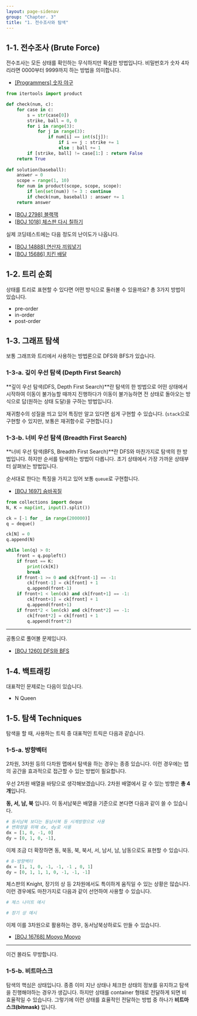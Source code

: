 ```yaml
---
layout: page-sidenav
group: "Chapter. 3"
title: "1. 전수조사와 탐색"
---
```


## 1-1. 전수조사 (Brute Force)

전수조사는 모든 상태를 확인하는 무식하지만 확실한 방법입니다. 비밀번호가 숫자 4자리라면 0000부터 9999까지 하는 방법을 의미합니다.

- [[Programmers] 숫자 야구](https://programmers.co.kr/learn/courses/30/lessons/42841)

``` py
from itertools import product

def check(num, c):
    for case in c:
        s = str(case[0])
        strike, ball = 0, 0
        for i in range(3):
            for j in range(3):
                if num[i] == int(s[j]):
                    if i == j : strike += 1
                    else : ball += 1
        if [strike, ball] != case[1:] : return False          
    return True
    
def solution(baseball):
    answer = 0
    scope = range(1, 10)
    for num in product(scope, scope, scope):
        if len(set(num)) != 3 : continue
        if check(num, baseball) : answer += 1
    return answer
```

- [[BOJ 2798] 블랙잭](https://www.acmicpc.net/problem/2798)
- [[BOJ 1018] 체스판 다시 칠하기](https://www.acmicpc.net/problem/1018)

실제 코딩테스트에는 다음 정도의 난이도가 나옵니다.

- [[BOJ 14888] 연산자 끼워넣기](https://www.acmicpc.net/problem/14888) 
- [[BOJ 15686] 치킨 배달](https://www.acmicpc.net/problem/15686)


## 1-2. 트리 순회

상태를 트리로 표현할 수 있다면 어떤 방식으로 둘러볼 수 있을까요? 총 3가지 방법이 있습니다.

- pre-order
- in-order
- post-order

## 1-3. 그래프 탐색

보통 그래프와 트리에서 사용하는 방법론으로 DFS와 BFS가 있습니다.

### 1-3-a. 깊이 우선 탐색 (Depth First Search)

**깊이 우선 탐색(DFS, Depth First Search)**란 탐색의 한 방법으로 어떤 상태에서 시작하여 이동이 불가능할 때까지 진행하다가 이동이 불가능하면 전 상태로 돌아오는 방식으로 답(원하는 상태 도달)을 구하는 방법입니다.

재귀함수의 성질을 띄고 있어 특징만 알고 있다면 쉽게 구현할 수 있습니다. (`stack`으로 구현할 수 있지만, 보통은 재귀함수로 구현합니다.)

### 1-3-b. 너비 우선 탐색 (Breadth First Search)

**너비 우선 탐색(BFS, Breadth First Search)**란 DFS와 마찬가지로 탐색의 한 방법입니다. 하지만 순서를 탐색하는 방법이 다릅니다. 초기 상태에서 가장 가까운 상태부터 살펴보는 방법입니다.

순서대로 한다는 특징을 가지고 있어 보통 `queue`로 구현합니다.

- [[BOJ 1697] 숨바꼭질](https://www.acmicpc.net/problem/1697)

``` py
from collections import deque
N, K = map(int, input().split())

ck = [-1 for _ in range(200000)]
q = deque()

ck[N] = 0
q.append(N)

while len(q) > 0:
    front = q.popleft()
    if front == K:
        print(ck[K])
        break
    if front-1 >= 0 and ck[front-1] == -1:
        ck[front-1] = ck[front] + 1
        q.append(front-1)
    if front+1 < len(ck) and ck[front+1] == -1:
        ck[front+1] = ck[front] + 1
        q.append(front+1)
    if front*2 < len(ck) and ck[front*2] == -1:
        ck[front*2] = ck[front] + 1
        q.append(front*2)
```

---

공통으로 풀어볼 문제입니다.

- [[BOJ 1260] DFS와 BFS](https://www.acmicpc.net/problem/1260)


## 1-4. 백트래킹

대표적인 문제로는 다음이 있습니다.

- N Queen

## 1-5. 탐색 Techniques

탐색을 할 때, 사용하는 트릭 중 대표적인 트릭은 다음과 같습니다.

### 1-5-a. 방향벡터

2차원, 3차원 등의 다차원 맵에서 탐색을 하는 경우는 종종 있습니다.
이런 경우에는 맵의 공간을 효과적으로 접근할 수 있는 방법이 필요합니다.

우선 2차원 배열을 바탕으로 생각해보겠습니다. 2차원 배열에서 갈 수 있는 방향은 **총 4개**입니다.

**동, 서, 남, 북** 입니다. 이 동서남북은 배열을 기준으로 본다면 다음과 같이 쓸 수 있습니다.

``` python
# 동서남북 보다는 동남서북 등 시계방향으로 사용
# 변화량을 위해 dx, dy로 사용
dx = [1, 0, -1, 0]
dy = [0, 1, 0, -1], 
```

이제 조금 더 확장하면 동, 북동, 북, 북서, 서, 남서, 남, 남동으로도 표현할 수 있습니다.

``` python
# 8-방향벡터
dx = [1, 1, 0, -1, -1, -1 , 0, 1]
dy = [0, 1, 1, 1, 0, -1, -1, -1]
```

체스판의 Knight, 장기의 상 등 2차원에서도 특이하게 움직일 수 있는 상황은 많습니다. 이런 경우에도 마찬가지로 다음과 같이 선언하여 사용할 수 있습니다.

``` python
# 체스 나이트 예시

# 장기 상 예시
```

이제 이를 3차원으로 활용하는 경우, 동서남북상하로도 만들 수 있습니다.

- [[BOJ 16768] Mooyo Mooyo](https://acmicpc.net/problem/16768)

---

이건 몰라도 무방합니다.

### 1-5-b. 비트마스크

탐색의 핵심은 상태입니다. 종종 이미 지난 상태나 체크한 상태의 정보를 유지하고 탐색을 진행해야하는 경우가 생깁니다.
하지만 상태를 container 형태로 전달하게 되면 비효율적일 수 있습니다. 그렇기에 이런 상태를 효율적인 전달하는 방법 중 하나가 **비트마스크(bitmask)** 입니다.

